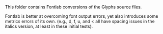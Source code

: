 This folder contains Fontlab conversions of the Glyphs source files.

Fontlab is better at overcoming font output errors, yet also introduces some metrics errors of its own. (e.g., d, f, u, and < all have spacing issues in the italics version, at least in these initial tests).
